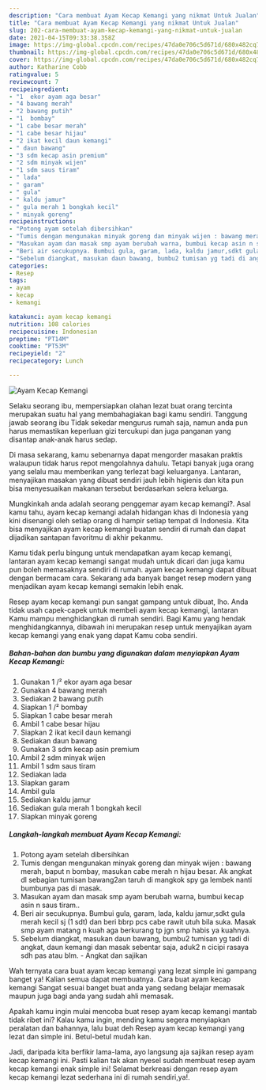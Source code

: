 ```yaml
---
description: "Cara membuat Ayam Kecap Kemangi yang nikmat Untuk Jualan"
title: "Cara membuat Ayam Kecap Kemangi yang nikmat Untuk Jualan"
slug: 202-cara-membuat-ayam-kecap-kemangi-yang-nikmat-untuk-jualan
date: 2021-04-15T09:33:38.358Z
image: https://img-global.cpcdn.com/recipes/47da0e706c5d671d/680x482cq70/ayam-kecap-kemangi-foto-resep-utama.jpg
thumbnail: https://img-global.cpcdn.com/recipes/47da0e706c5d671d/680x482cq70/ayam-kecap-kemangi-foto-resep-utama.jpg
cover: https://img-global.cpcdn.com/recipes/47da0e706c5d671d/680x482cq70/ayam-kecap-kemangi-foto-resep-utama.jpg
author: Katharine Cobb
ratingvalue: 5
reviewcount: 7
recipeingredient:
- "1  ekor ayam aga besar"
- "4 bawang merah"
- "2 bawang putih"
- "1  bombay"
- "1 cabe besar merah"
- "1 cabe besar hijau"
- "2 ikat kecil daun kemangi"
- " daun bawang"
- "3 sdm kecap asin premium"
- "2 sdm minyak wijen"
- "1 sdm saus tiram"
- " lada"
- " garam"
- " gula"
- " kaldu jamur"
- " gula merah 1 bongkah kecil"
- " minyak goreng"
recipeinstructions:
- "Potong ayam setelah dibersihkan"
- "Tumis dengan mengunakan minyak goreng dan minyak wijen : bawang merah, baput n bombay, masukan cabe merah n hijau besar. Ak angkat dl sebagian tumisan bawang2an taruh di mangkok spy ga lembek nanti bumbunya pas di masak."
- "Masukan ayam dan masak smp ayam berubah warna, bumbui kecap asin n saus tiram.."
- "Beri air secukupnya. Bumbui gula, garam, lada, kaldu jamur,sdkt gula merah kecil sj (1 sdt) dan beri bbrp pcs cabe rawit utuh bila suka. Masak smp ayam matang n kuah aga berkurang tp jgn smp habis ya kuahnya."
- "Sebelum diangkat, masukan daun bawang, bumbu2 tumisan yg tadi di angkat, daun kemangi dan masak sebentar saja, aduk2 n cicipi rasaya sdh pas atau blm. Angkat dan sajikan"
categories:
- Resep
tags:
- ayam
- kecap
- kemangi

katakunci: ayam kecap kemangi 
nutrition: 108 calories
recipecuisine: Indonesian
preptime: "PT14M"
cooktime: "PT53M"
recipeyield: "2"
recipecategory: Lunch

---
```



![Ayam Kecap Kemangi](https://img-global.cpcdn.com/recipes/47da0e706c5d671d/680x482cq70/ayam-kecap-kemangi-foto-resep-utama.jpg)

Selaku seorang ibu, mempersiapkan olahan lezat buat orang tercinta merupakan suatu hal yang membahagiakan bagi kamu sendiri. Tanggung jawab seorang ibu Tidak sekedar mengurus rumah saja, namun anda pun harus memastikan keperluan gizi tercukupi dan juga panganan yang disantap anak-anak harus sedap.

Di masa  sekarang, kamu sebenarnya dapat mengorder masakan praktis walaupun tidak harus repot mengolahnya dahulu. Tetapi banyak juga orang yang selalu mau memberikan yang terlezat bagi keluarganya. Lantaran, menyajikan masakan yang dibuat sendiri jauh lebih higienis dan kita pun bisa menyesuaikan makanan tersebut berdasarkan selera keluarga. 



Mungkinkah anda adalah seorang penggemar ayam kecap kemangi?. Asal kamu tahu, ayam kecap kemangi adalah hidangan khas di Indonesia yang kini disenangi oleh setiap orang di hampir setiap tempat di Indonesia. Kita bisa menyajikan ayam kecap kemangi buatan sendiri di rumah dan dapat dijadikan santapan favoritmu di akhir pekanmu.

Kamu tidak perlu bingung untuk mendapatkan ayam kecap kemangi, lantaran ayam kecap kemangi sangat mudah untuk dicari dan juga kamu pun boleh memasaknya sendiri di rumah. ayam kecap kemangi dapat dibuat dengan bermacam cara. Sekarang ada banyak banget resep modern yang menjadikan ayam kecap kemangi semakin lebih enak.

Resep ayam kecap kemangi pun sangat gampang untuk dibuat, lho. Anda tidak usah capek-capek untuk membeli ayam kecap kemangi, lantaran Kamu mampu menghidangkan di rumah sendiri. Bagi Kamu yang hendak menghidangkannya, dibawah ini merupakan resep untuk menyajikan ayam kecap kemangi yang enak yang dapat Kamu coba sendiri.

<!--inarticleads1-->

##### Bahan-bahan dan bumbu yang digunakan dalam menyiapkan Ayam Kecap Kemangi:

1. Gunakan 1 /² ekor ayam aga besar
1. Gunakan 4 bawang merah
1. Sediakan 2 bawang putih
1. Siapkan 1 /² bombay
1. Siapkan 1 cabe besar merah
1. Ambil 1 cabe besar hijau
1. Siapkan 2 ikat kecil daun kemangi
1. Sediakan  daun bawang
1. Gunakan 3 sdm kecap asin premium
1. Ambil 2 sdm minyak wijen
1. Ambil 1 sdm saus tiram
1. Sediakan  lada
1. Siapkan  garam
1. Ambil  gula
1. Sediakan  kaldu jamur
1. Sediakan  gula merah 1 bongkah kecil
1. Siapkan  minyak goreng




<!--inarticleads2-->

##### Langkah-langkah membuat Ayam Kecap Kemangi:

1. Potong ayam setelah dibersihkan
1. Tumis dengan mengunakan minyak goreng dan minyak wijen : bawang merah, baput n bombay, masukan cabe merah n hijau besar. Ak angkat dl sebagian tumisan bawang2an taruh di mangkok spy ga lembek nanti bumbunya pas di masak.
1. Masukan ayam dan masak smp ayam berubah warna, bumbui kecap asin n saus tiram..
1. Beri air secukupnya. Bumbui gula, garam, lada, kaldu jamur,sdkt gula merah kecil sj (1 sdt) dan beri bbrp pcs cabe rawit utuh bila suka. Masak smp ayam matang n kuah aga berkurang tp jgn smp habis ya kuahnya.
1. Sebelum diangkat, masukan daun bawang, bumbu2 tumisan yg tadi di angkat, daun kemangi dan masak sebentar saja, aduk2 n cicipi rasaya sdh pas atau blm. - Angkat dan sajikan




Wah ternyata cara buat ayam kecap kemangi yang lezat simple ini gampang banget ya! Kalian semua dapat membuatnya. Cara buat ayam kecap kemangi Sangat sesuai banget buat anda yang sedang belajar memasak maupun juga bagi anda yang sudah ahli memasak.

Apakah kamu ingin mulai mencoba buat resep ayam kecap kemangi mantab tidak ribet ini? Kalau kamu ingin, mending kamu segera menyiapkan peralatan dan bahannya, lalu buat deh Resep ayam kecap kemangi yang lezat dan simple ini. Betul-betul mudah kan. 

Jadi, daripada kita berfikir lama-lama, ayo langsung aja sajikan resep ayam kecap kemangi ini. Pasti kalian tak akan nyesel sudah membuat resep ayam kecap kemangi enak simple ini! Selamat berkreasi dengan resep ayam kecap kemangi lezat sederhana ini di rumah sendiri,ya!.

